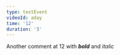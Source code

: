 ```yaml
---
type: textEvent
videoId: aday
time: '12'
duration: '3'
---
```


Another comment at 12 with ***_bold_*** and *italic*